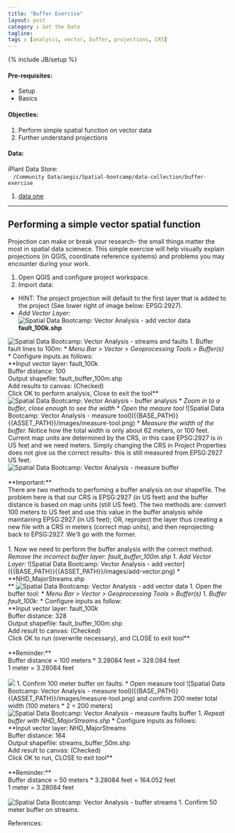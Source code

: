 ```yaml
---
title: "Buffer Exercise"
layout: post
category : Get the Data
tagline: 
tags : [analysis, vector, buffer, projections, CRS]
---
```


{% include JB/setup %}

#### Pre-requisites:

- Setup
- Basics

#### Objecties: 

1. Perform simple spatial function on vector data
2. Further understand projections

#### Data:

iPlant Data Store: <br>&nbsp;&nbsp;&nbsp;``/Community Data/aegis/Spatial-bootcamp/data-collection/buffer-exercise``

1. [data one](link-to-data-one) 

----

## Performing a simple vector spatial function

Projection can make or break your research- the small things matter the most in spatial data scienece. This simple exercise will help visually explain projections (in QGIS, coordinate reference systems) and problems you may encounter during your work.

 1. Open QGIS and configure project workspace.
 1. Import data:
   * HINT: The project projection will default to the first layer that is added to the project (See lower right of image below: EPSG:2927).
   * <em>Add Vector Layer: </em>![Spatial Data Bootcamp: Vector Analysis - add vector data]({{BASE_PATH}}{{ASSET_PATH}}/images/add-vector.png)<br>**fault_100k.shp**<br>
  <img data-featherlight="{{BASE_PATH}}{{ASSET_PATH}}/images/vector-analysis-3.png" src="{{BASE_PATH}}{{ASSET_PATH}}/images/vector-analysis-3.png" alt="Spatial Data Bootcamp: Vector Analysis - streams and faults"/>
 1. Buffer fault lines to 100m:
   * <em>Menu Bar > Vector > Geoprocessing Tools > Buffer(s)</em>
   * Configure inputs as follows:<br>**Input vector layer: fault_100k<br>Buffer distance: 100<br>Output shapefile: fault_buffer_100m.shp<br>Add results to canvas: (Checked)<br>Click OK to perform analysis, Close to exit the tool**<br>
 <img data-featherlight="{{BASE_PATH}}{{ASSET_PATH}}/images/vector-analysis-4.png" src="{{BASE_PATH}}{{ASSET_PATH}}/images/vector-analysis-4.png" alt="Spatial Data Bootcamp: Vector Analysis - buffer analysis"/>
   * <em>Zoom in to a buffer, close enough to see the width</em>
   * <em>Open the meaure tool</em> ![Spatial Data Bootcamp: Vector Analysis - measure tool]({{BASE_PATH}}{{ASSET_PATH}}/images/measure-tool.png)
   * <em>Measure the width of the buffer.</em> Notice how the total width is only about 62 meters, or 100 feet. Current map units are determined by the CRS, in this case EPSG:2927 is in US feet and we need meters. Simply changing the CRS in Project Properties does not give us the correct results- this is still measured from EPSG:2927 US feet.<br>
   <img data-featherlight="{{BASE_PATH}}{{ASSET_PATH}}/images/vector-analysis-measure-tool-2.png" src="{{BASE_PATH}}{{ASSET_PATH}}/images/vector-analysis-measure-tool-2.png" alt="Spatial Data Bootcamp: Vector Analysis - measure buffer"/><br><br>**Important:**<br>There are two methods to perfoming a buffer analysis on our shapefile. The problem here is that our CRS is EPSG:2927 (in US feet) and the buffer distance is based on map units (still US feet). The two methods are: convert 100 meters to US feet and use this value in the buffer analysis while maintaining EPSG:2927 (in US feet); OR, reproject the layer thus creating a new file with a CRS in meters (correct map units), and then reprojecting back to EPSG:2927. We'll go with the former.<br><br>
 1. Now we need to perform the buffer analysis with the correct method. <em>Remove the incorrect buffer layer: fault_buffer_100m.shp</em>
 1. <em>Add Vector Layer: </em>![Spatial Data Bootcamp: Vector Analysis - add vector]({{BASE_PATH}}{{ASSET_PATH}}/images/add-vector.png)
   * **NHD_MajorStreams.shp<br>**
  <img data-featherlight="{{BASE_PATH}}{{ASSET_PATH}}/images/vector-analysis-5.png" src="{{BASE_PATH}}{{ASSET_PATH}}/images/vector-analysis-5.png" alt="Spatial Data Bootcamp: Vector Analysis - add vector data"/>
 1. Open the buffer tool: 
   * <em>Menu Bar > Vector > Geoprocessing Tools > Buffer(s)</em>
 1. <em>Buffer fault_100k:</em>
   * Configure inputs as follow:<br>**Input vector layer: fault_100k<br>Buffer distance: 328<br>Output shapefile: fault_buffer_100m.shp<br>Add result to canvas: (Checked)<br>Click OK to run (overwrite necessary), and CLOSE to exit tool**<br><br>**Reminder:**<br>Buffer distance = 100 meters * 3.28084 feet = 328.084 feet<br> 1 meter = 3.28084 feet<br><br>
   <img data-featherlight="{{BASE_PATH}}{{ASSET_PATH}}/images/vector-analysis-6.png" src="{{BASE_PATH}}{{ASSET_PATH}}/images/vector-analysis-6.png"  atl="Spatial Data Bootcamp: Vector Analysis - buffer vector"/>
 1. Confirm 100 meter buffer on faults:
   * Open measure tool ![Spatial Data Bootcamp: Vector Analysis - measure tool]({{BASE_PATH}}{{ASSET_PATH}}/images/measure-tool.png) and confirm 200 meter total width (100 meters * 2 = 200 meters)<br>
   <img data-featherlight="{{BASE_PATH}}{{ASSET_PATH}}/images/vector-analysis-7.png" src="{{BASE_PATH}}{{ASSET_PATH}}/images/vector-analysis-7.png" alt="Spatial Data Bootcamp: Vector Analysis - measure faults buffer"/>
 1. <em>Repeat buffer with NHD_MajorStreams.shp</em>
   * Configure inputs as follows:<br>**Input vector layer: NHD_MajorStreams<br>Buffer distance: 164<br>Output shapefile: streams_buffer_50m.shp<br>Add result to canvas: (Checked)<br>Click OK to run, CLOSE to exit tool**<br><br>**Reminder:**<br>Buffer distance = 50 meters * 3.28084 feet = 164.052 feet<br> 1 meter = 3.28084 feet<br><br>
   <img data-featherlight="{{BASE_PATH}}{{ASSET_PATH}}/images/vector-analysis-8.png" src="{{BASE_PATH}}{{ASSET_PATH}}/images/vector-analysis-8.png" alt="Spatial Data Bootcamp: Vector Analysis - buffer streams"/>
 1. Confirm 50 meter buffer on streams.


References: 

[^1]: [http://qgis.org](http://www.qgis.org)

[^2]: [http://docs.qgis.org/2.6/en/docs/index.html](http://docs.qgis.org/2.6/en/docs/index.html)

[^3]: [http://www.gdal.org/gdal_rasterize.html](http://www.gdal.org/gdal_rasterize.html)
